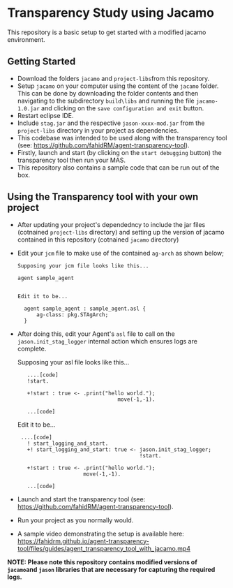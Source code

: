 # Transparency Study using Jacamo

This repository is a basic setup to get started with a modified jacamo environment.


## Getting Started

- Download the folders `jacamo` and `project-libs`from this repository. 
- Setup `jacamo` on your computer using the content of the `jacamo` folder. This can be done by downloading the folder contents and then navigating to the subdirectory `build\libs` and running the file `jacamo-1.0.jar` and clicking on the `save configuration and exit` button.
- Restart eclipse IDE.
- Include `stag.jar` and the respective `jason-xxxx-mod.jar` from the `project-libs` directory in your project as dependencies.
- This codebase was intended to be used along with the transparency tool (see: https://github.com/fahidRM/agent-transparency-tool).
- Firstly, launch and start (by clicking on the `start debugging` button) the transparency tool then run your MAS.
- This repository also contains a sample code that can be run out of the box.


## Using the Transparency tool with your own project

- After updating your project's dependedncy to include the jar files (cotnained `project-libs` directory) and setting up the version of jacamo contained in this repository  (cotnained `jacamo` directory)
- Edit your `jcm` file to make use of the contained `ag-arch` as shown below;
    
      Supposing your jcm file looks like this...
      
      agent sample_agent
      
      
      Edit it to be...
      
        agent sample_agent : sample_agent.asl {
            ag-class: pkg.STAgArch;
        }   
        
 - After doing this, edit your Agent's `asl` file to call on the `jason.init_stag_logger` internal action which ensures logs are complete.
 
      
      
      Supposing your asl file looks like this...

          ....[code]
          !start.

          +!start : true <- .print("hello world.");
					                   move(-1,-1).

          ...[code]

      Edit it to be...
      
        ....[code]
          ! start_logging_and_start.
          +! start_logging_and_start: true <- jason.init_stag_logger;
                                              !start.

          +!start : true <- .print("hello world.");
                            move(-1,-1).

          ...[code]

- Launch and start the transparency tool (see: https://github.com/fahidRM/agent-transparency-tool).
- Run your project as you normally would.

- A sample video demonstrating the setup is available here:  https://fahidrm.github.io/agent-transparency-tool/files/guides/agent_transparency_tool_with_jacamo.mp4




__NOTE: Please note this repository contains modified versions of `jacamo`and `jason` libraries that are necessary for capturing the required logs.__


									


